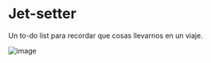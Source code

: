 # Jet-setter

Un to-do list para recordar que cosas llevarnos en un viaje.

![image](https://user-images.githubusercontent.com/5483911/132271893-b80ef551-0f57-4145-aa63-eb082d2ad434.png)

